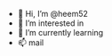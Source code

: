 - 👋 Hi, I’m @heem52
- 👀 I’m interested in 
- 🌱 I’m currently learning
- 📫 mail 

<!---
heem52/heem52 is a ✨ special ✨ repository because its `README.md` (this file) appears on your GitHub profile.
You can click the Preview link to take a look at your changes.
--->
